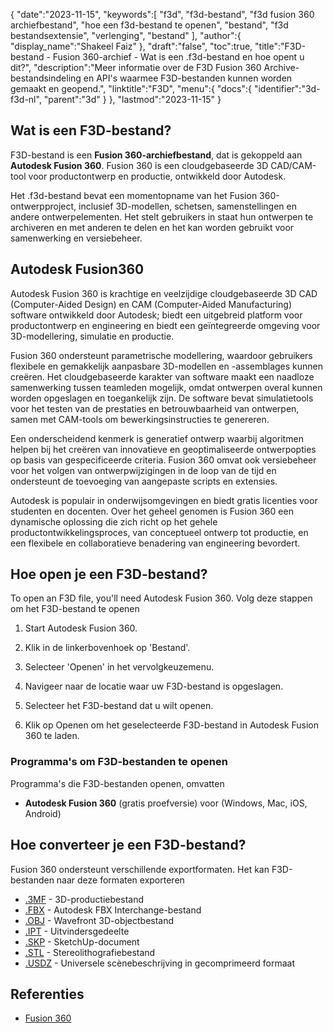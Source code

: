 {
   "date":"2023-11-15",
   "keywords":[
"f3d",
"f3d-bestand",
"f3d fusion 360 archiefbestand",
"hoe een f3d-bestand te openen",
"bestand",
"f3d bestandsextensie",
"verlenging",
"bestand"
],
   "author":{
      "display_name":"Shakeel Faiz"
},
   "draft":"false",
   "toc":true,
   "title":"F3D-bestand - Fusion 360-archief - Wat is een .f3d-bestand en hoe opent u dit?",
   "description":"Meer informatie over de F3D Fusion 360 Archive-bestandsindeling en API's waarmee F3D-bestanden kunnen worden gemaakt en geopend.",
   "linktitle":"F3D",
   "menu":{
      "docs":{
         "identifier":"3d-f3d-nl",
         "parent":"3d"
}
},
   "lastmod":"2023-11-15"
}

## Wat is een F3D-bestand?

F3D-bestand is een **Fusion 360-archiefbestand**, dat is gekoppeld aan **Autodesk Fusion 360**. Fusion 360 is een cloudgebaseerde 3D CAD/CAM-tool voor productontwerp en productie, ontwikkeld door Autodesk.

Het .f3d-bestand bevat een momentopname van het Fusion 360-ontwerpproject, inclusief 3D-modellen, schetsen, samenstellingen en andere ontwerpelementen. Het stelt gebruikers in staat hun ontwerpen te archiveren en met anderen te delen en het kan worden gebruikt voor samenwerking en versiebeheer.

## Autodesk Fusion360

Autodesk Fusion 360 is krachtige en veelzijdige cloudgebaseerde 3D CAD (Computer-Aided Design) en CAM (Computer-Aided Manufacturing) software ontwikkeld door Autodesk; biedt een uitgebreid platform voor productontwerp en engineering en biedt een geïntegreerde omgeving voor 3D-modellering, simulatie en productie.

Fusion 360 ondersteunt parametrische modellering, waardoor gebruikers flexibele en gemakkelijk aanpasbare 3D-modellen en -assemblages kunnen creëren. Het cloudgebaseerde karakter van software maakt een naadloze samenwerking tussen teamleden mogelijk, omdat ontwerpen overal kunnen worden opgeslagen en toegankelijk zijn. De software bevat simulatietools voor het testen van de prestaties en betrouwbaarheid van ontwerpen, samen met CAM-tools om bewerkingsinstructies te genereren.

Een onderscheidend kenmerk is generatief ontwerp waarbij algoritmen helpen bij het creëren van innovatieve en geoptimaliseerde ontwerpopties op basis van gespecificeerde criteria. Fusion 360 omvat ook versiebeheer voor het volgen van ontwerpwijzigingen in de loop van de tijd en ondersteunt de toevoeging van aangepaste scripts en extensies.

Autodesk is populair in onderwijsomgevingen en biedt gratis licenties voor studenten en docenten. Over het geheel genomen is Fusion 360 een dynamische oplossing die zich richt op het gehele productontwikkelingsproces, van conceptueel ontwerp tot productie, en een flexibele en collaboratieve benadering van engineering bevordert.

## Hoe open je een F3D-bestand?

To open an F3D file, you'll need Autodesk Fusion 360. Volg deze stappen om het F3D-bestand te openen

1. Start Autodesk Fusion 360.

1. Klik in de linkerbovenhoek op 'Bestand'.

1. Selecteer 'Openen' in het vervolgkeuzemenu.

1. Navigeer naar de locatie waar uw F3D-bestand is opgeslagen.

1. Selecteer het F3D-bestand dat u wilt openen.

1. Klik op Openen om het geselecteerde F3D-bestand in Autodesk Fusion 360 te laden.

### Programma's om F3D-bestanden te openen

Programma's die F3D-bestanden openen, omvatten

- **Autodesk Fusion 360** (gratis proefversie) voor (Windows, Mac, iOS, Android)

## Hoe converteer je een F3D-bestand?

Fusion 360 ondersteunt verschillende exportformaten. Het kan F3D-bestanden naar deze formaten exporteren

- [.3MF](/3d/3mf/) - 3D-productiebestand
- [.FBX](/3d/fbx/) - Autodesk FBX Interchange-bestand
- [.OBJ](/3d/obj/) - Wavefront 3D-objectbestand
- [.IPT](/3d/ipt/) - Uitvindersgedeelte
- [.SKP](/image/skp/) - SketchUp-document
- [.STL](/cad/stl/) - Stereolithografiebestand
- [.USDZ](/3d/usdz/) - Universele scènebeschrijving in gecomprimeerd formaat

## Referenties
* [Fusion 360](https://en.wikipedia.org/wiki/Fusion_360)


